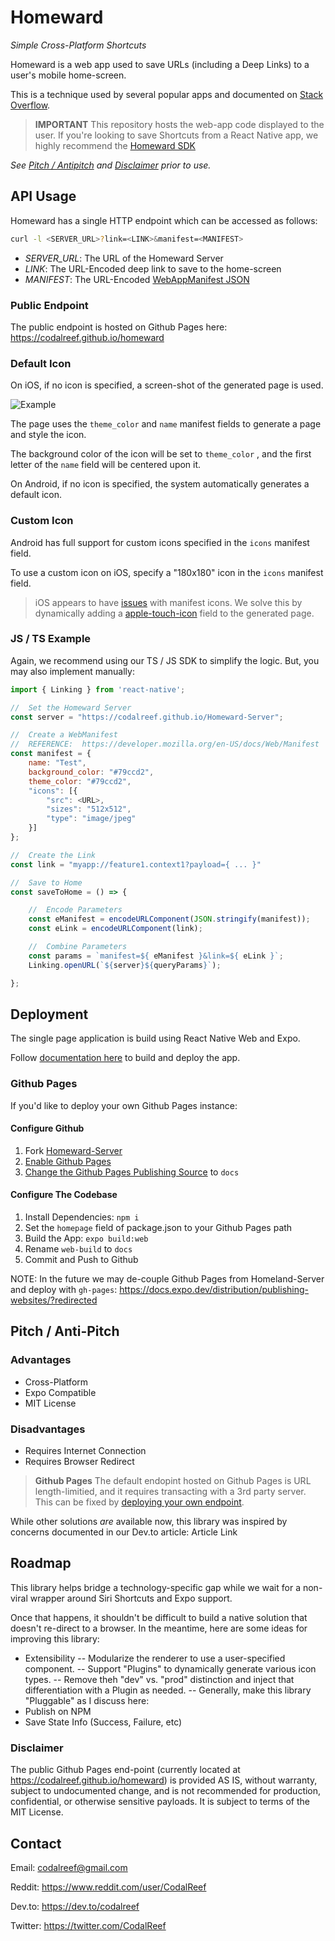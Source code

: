 # Homeward
> 
*Simple Cross-Platform Shortcuts*

Homeward is a web app used to save URLs (including a Deep Links) to a user's mobile home-screen.

This is a technique used by several popular apps and documented on [Stack Overflow](https://stackoverflow.com/questions/28042152/link-to-safari-add-to-home-screen-from-inside-app).

>  **IMPORTANT**
>  This repository hosts the web-app code displayed to the user.  If you're looking to save Shortcuts from a React Native app, we highly recommend the [Homeward SDK](https://github.com/CodalReef/HomewardSDK)

*See [Pitch / Antipitch](#pitch--anti-pitch) and [Disclaimer](#disclaimer) prior to use.*

##  API Usage

Homeward has a single HTTP endpoint which can be accessed as follows:

```bash
curl -l <SERVER_URL>?link=<LINK>&manifest=<MANIFEST>
```

-  *SERVER_URL*:  The URL of the Homeward Server
-  *LINK*:  The URL-Encoded deep link to save to the home-screen
-  *MANIFEST*:  The URL-Encoded [WebAppManifest JSON](https://developer.mozilla.org/en-US/docs/Web/Manifest)

###  Public Endpoint

The public endpoint is hosted on Github Pages here:  https://codalreef.github.io/homeward

###  Default Icon

On iOS, if no icon is specified, a screen-shot of the generated page is used.

![Example](https://res.cloudinary.com/practicaldev/image/fetch/s--TmgpWgZl--/c_limit%2Cf_auto%2Cfl_progressive%2Cq_auto%2Cw_880/https://dev-to-uploads.s3.amazonaws.com/uploads/articles/anu7aab9g5bwmlnr2nl3.png)

The page uses the `theme_color` and `name` manifest fields to generate a page and style the icon.

The background color of the icon will be set to `theme_color` , and the first letter of the `name` field will be centered upon it.

On Android, if no icon is specified, the system automatically generates a default icon.

###  Custom Icon

Android has full support for custom icons specified in the `icons` manifest field.

To use a custom icon on iOS, specify a "180x180" icon in the `icons` manifest field.

>  iOS appears to have [issues](https://stackoverflow.com/questions/49568333/pwa-icons-are-not-used-in-ios-11-3) with manifest icons.  We solve this by dynamically adding a [apple-touch-icon](https://developer.apple.com/library/archive/documentation/AppleApplications/Reference/SafariWebContent/ConfiguringWebApplications/ConfiguringWebApplications.html) field to the generated page.
> 

### JS / TS Example

Again, we recommend using our TS / JS SDK to simplify the logic.  But, you may also implement manually:

```javascript
import { Linking } from 'react-native';

//  Set the Homeward Server
const server = "https://codalreef.github.io/Homeward-Server";

//  Create a WebManifest
//  REFERENCE:  https://developer.mozilla.org/en-US/docs/Web/Manifest
const manifest = {
    name: "Test",
    background_color: "#79ccd2",
    theme_color: "#79ccd2",
    "icons": [{
        "src": <URL>,
        "sizes": "512x512",
        "type": "image/jpeg"
    }]
};

//  Create the Link
const link = "myapp://feature1.context1?payload={ ... }"

//  Save to Home
const saveToHome = () => {

    //  Encode Parameters
    const eManifest = encodeURLComponent(JSON.stringify(manifest));
    const eLink = encodeURLComponent(link);

    //  Combine Parameters
    const params = `manifest=${ eManifest }&link=${ eLink }`;
    Linking.openURL(`${server}${queryParams}`);

};
```

##  Deployment

The single page application is build using React Native Web and Expo.

Follow [documentation here](https://docs.expo.dev/distribution/publishing-websites/) to build and deploy the app.

### Github Pages

If you'd like to deploy your own Github Pages instance:

#### Configure Github
1.  Fork [Homeward-Server](https://github.com/CodalReef/Homeward-Server)
2.  [Enable Github Pages](https://docs.github.com/en/pages/getting-started-with-github-pages/creating-a-github-pages-site#creating-your-site)
3.  [Change the Github Pages Publishing Source](https://docs.github.com/en/pages/getting-started-with-github-pages/configuring-a-publishing-source-for-your-github-pages-site) to `docs`

#### Configure The Codebase

1.  Install Dependencies:  `npm i`
2.  Set the `homepage` field of package.json to your Github Pages path
3.  Build the App:  `expo build:web`
4.  Rename `web-build` to `docs`
5.  Commit and Push to Github

NOTE:  In the future we may de-couple Github Pages from Homeland-Server and deploy with `gh-pages`:  https://docs.expo.dev/distribution/publishing-websites/?redirected

## Pitch / Anti-Pitch

###  Advantages
-  Cross-Platform
-  Expo Compatible
-  MIT License

###  Disadvantages
-  Requires Internet Connection
-  Requires Browser Redirect

>  **Github Pages**
> The default endopint hosted on Github Pages is URL length-limitied, and it requires transacting with a 3rd party server.  This can be fixed by [deploying your own endpoint](#deployment).

While other solutions *are* available now, this library was inspired by concerns documented in our Dev.to article:  Article Link


##  Roadmap

This library helps bridge a technology-specific gap while we wait for a non-viral wrapper around Siri Shortcuts and Expo support.

Once that happens, it shouldn't be difficult to build a native solution that doesn't re-direct to a browser.  In the meantime, here are some ideas for improving this library:

-  Extensibility
--  Modularize the renderer to use a user-specified component.
--  Support "Plugins" to dynamically generate various icon types.
--  Remove theh "dev" vs. "prod" distinction and inject that differentiation with a Plugin as needed.
--  Generally, make this library "Pluggable" as I discuss here:  
-  Publish on NPM
-  Save State Info (Success, Failure, etc)

###  Disclaimer

The public Github Pages end-point (currently located at https://codalreef.github.io/homeward) is provided AS IS, without warranty, subject to undocumented change, and is not recommended for production, confidential, or otherwise sensitive payloads.  It is subject to terms of the MIT License.

##  Contact

Email:  codalreef@gmail.com

Reddit:  https://www.reddit.com/user/CodalReef

Dev.to:  https://dev.to/codalreef

Twitter:  https://twitter.com/CodalReef